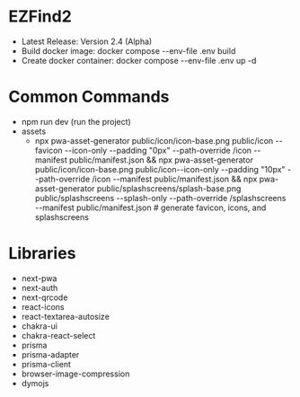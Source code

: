 # EZFind2

- Latest Release: Version 2.4 (Alpha)
- Build docker image: docker compose --env-file .env build
- Create docker container: docker compose --env-file .env up -d

# Common Commands

- npm run dev (run the project)
- assets
  - npx pwa-asset-generator public/icon/icon-base.png public/icon --favicon --icon-only --padding "0px" --path-override /icon --manifest public/manifest.json && npx pwa-asset-generator public/icon/icon-base.png public/icon--icon-only --padding "10px" --path-override /icon --manifest public/manifest.json && npx pwa-asset-generator public/splashscreens/splash-base.png public/splashscreens --splash-only --path-override /splashscreens --manifest public/manifest.json # generate favicon, icons, and splashscreens

# Libraries

- next-pwa
- next-auth
- next-qrcode
- react-icons
- react-textarea-autosize
- chakra-ui
- chakra-react-select
- prisma
- prisma-adapter
- prisma-client
- browser-image-compression
- dymojs

